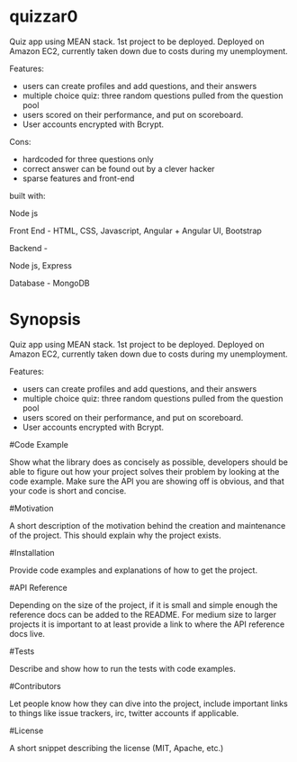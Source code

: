 # quizzar0
Quiz app using MEAN stack. 
1st project to be deployed.
Deployed on Amazon EC2, currently taken down due to costs during my unemployment.

Features:
+ users can create profiles and add questions, and their answers
+ multiple choice quiz: three random questions pulled from the question pool
+ users scored on their performance, and put on scoreboard.
+ User accounts encrypted with Bcrypt.

Cons:
+ hardcoded for three questions only
+ correct answer can be found out by a clever hacker
+ sparse features and front-end

built with:

Node js

Front End -
  HTML,
  CSS,
  Javascript,
  Angular + Angular UI,
  Bootstrap

Backend -

  Node js,
  Express

Database -
  MongoDB 


# Synopsis

Quiz app using MEAN stack. 
1st project to be deployed.
Deployed on Amazon EC2, currently taken down due to costs during my unemployment.

Features:
+ users can create profiles and add questions, and their answers
+ multiple choice quiz: three random questions pulled from the question pool
+ users scored on their performance, and put on scoreboard.
+ User accounts encrypted with Bcrypt.

#Code Example

Show what the library does as concisely as possible, developers should be able to figure out how your project solves their problem by looking at the code example. Make sure the API you are showing off is obvious, and that your code is short and concise.

#Motivation

A short description of the motivation behind the creation and maintenance of the project. This should explain why the project exists.

#Installation

Provide code examples and explanations of how to get the project.

#API Reference

Depending on the size of the project, if it is small and simple enough the reference docs can be added to the README. For medium size to larger projects it is important to at least provide a link to where the API reference docs live.

#Tests

Describe and show how to run the tests with code examples.

#Contributors

Let people know how they can dive into the project, include important links to things like issue trackers, irc, twitter accounts if applicable.

#License

A short snippet describing the license (MIT, Apache, etc.)
